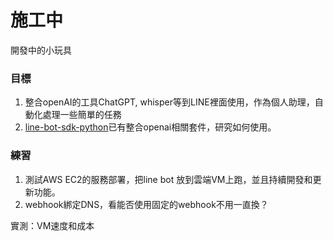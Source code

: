 # 施工中
開發中的小玩具

### 目標
1. 整合openAI的工具ChatGPT, whisper等到LINE裡面使用，作為個人助理，自動化處理一些簡單的任務
2. [line-bot-sdk-python](https://github.com/line/line-bot-sdk-python)已有整合openai相關套件，研究如何使用。

### 練習

1. 測試AWS EC2的服務部署，把line bot 放到雲端VM上跑，並且持續開發和更新功能。
2. webhook綁定DNS，看能否使用固定的webhook不用一直換？

實測：VM速度和成本